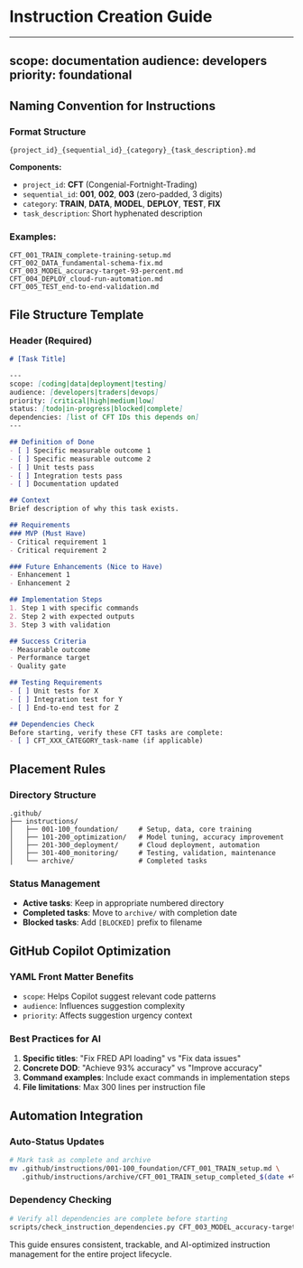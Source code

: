 # Instruction Creation Guide

---
scope: documentation
audience: developers
priority: foundational
---

## Naming Convention for Instructions

### Format Structure
```
{project_id}_{sequential_id}_{category}_{task_description}.md
```

**Components:**
- `project_id`: **CFT** (Congenial-Fortnight-Trading)
- `sequential_id`: **001**, **002**, **003** (zero-padded, 3 digits)
- `category`: **TRAIN**, **DATA**, **MODEL**, **DEPLOY**, **TEST**, **FIX**
- `task_description`: Short hyphenated description

### Examples:
```
CFT_001_TRAIN_complete-training-setup.md
CFT_002_DATA_fundamental-schema-fix.md
CFT_003_MODEL_accuracy-target-93-percent.md
CFT_004_DEPLOY_cloud-run-automation.md
CFT_005_TEST_end-to-end-validation.md
```

## File Structure Template

### Header (Required)
```markdown
# [Task Title]

---
scope: [coding|data|deployment|testing]
audience: [developers|traders|devops]
priority: [critical|high|medium|low]  
status: [todo|in-progress|blocked|complete]
dependencies: [list of CFT IDs this depends on]
---

## Definition of Done
- [ ] Specific measurable outcome 1
- [ ] Specific measurable outcome 2  
- [ ] Unit tests pass
- [ ] Integration tests pass
- [ ] Documentation updated

## Context
Brief description of why this task exists.

## Requirements
### MVP (Must Have)
- Critical requirement 1
- Critical requirement 2

### Future Enhancements (Nice to Have)  
- Enhancement 1
- Enhancement 2

## Implementation Steps
1. Step 1 with specific commands
2. Step 2 with expected outputs
3. Step 3 with validation

## Success Criteria
- Measurable outcome
- Performance target
- Quality gate

## Testing Requirements
- [ ] Unit tests for X
- [ ] Integration test for Y  
- [ ] End-to-end test for Z

## Dependencies Check
Before starting, verify these CFT tasks are complete:
- [ ] CFT_XXX_CATEGORY_task-name (if applicable)
```

## Placement Rules

### Directory Structure
```
.github/
├── instructions/
│   ├── 001-100_foundation/     # Setup, data, core training
│   ├── 101-200_optimization/   # Model tuning, accuracy improvement  
│   ├── 201-300_deployment/     # Cloud deployment, automation
│   ├── 301-400_monitoring/     # Testing, validation, maintenance
│   └── archive/                # Completed tasks
```

### Status Management
- **Active tasks**: Keep in appropriate numbered directory
- **Completed tasks**: Move to `archive/` with completion date
- **Blocked tasks**: Add `[BLOCKED]` prefix to filename

## GitHub Copilot Optimization

### YAML Front Matter Benefits
- `scope`: Helps Copilot suggest relevant code patterns
- `audience`: Influences suggestion complexity  
- `priority`: Affects suggestion urgency context

### Best Practices for AI
1. **Specific titles**: "Fix FRED API loading" vs "Fix data issues"
2. **Concrete DOD**: "Achieve 93% accuracy" vs "Improve accuracy"
3. **Command examples**: Include exact commands in implementation steps
4. **File limitations**: Max 300 lines per instruction file

## Automation Integration

### Auto-Status Updates
```bash
# Mark task as complete and archive
mv .github/instructions/001-100_foundation/CFT_001_TRAIN_setup.md \
   .github/instructions/archive/CFT_001_TRAIN_setup_completed_$(date +%Y%m%d).md
```

### Dependency Checking  
```bash
# Verify all dependencies are complete before starting
scripts/check_instruction_dependencies.py CFT_003_MODEL_accuracy-target
```

This guide ensures consistent, trackable, and AI-optimized instruction management for the entire project lifecycle.